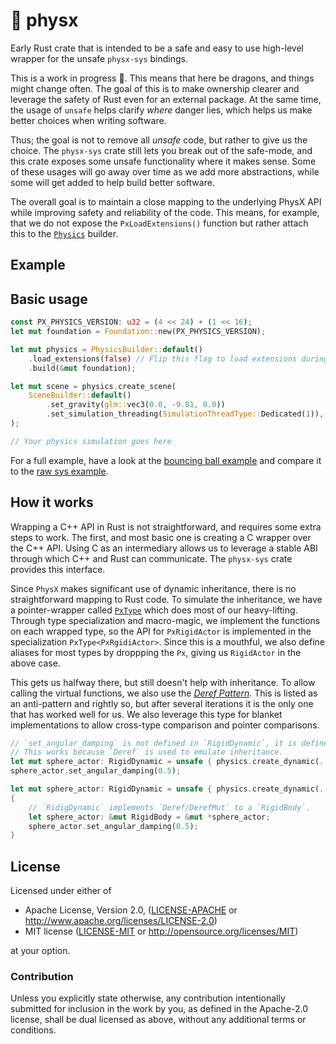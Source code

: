 # 🎳 physx

Early Rust crate that is intended to be a safe and easy to use high-level
wrapper for the unsafe `physx-sys` bindings.

This is a work in progress :construction:. This means that here be dragons, and
things might change often. The goal of this is to make ownership clearer and
leverage the safety of Rust even for an external package. At the same time, the
usage of `unsafe` helps clarify *where* danger lies, which helps us make better
choices when writing software.

Thus; the goal is not to remove all *unsafe* code, but rather to give us the
choice. The `physx-sys` crate still lets you break out of the safe-mode, and
this crate exposes some unsafe functionality where it makes sense. Some of these
usages will go away over time as we add more abstractions, while some will
get added to help build better software.

The overall goal is to maintain a close mapping to the underlying PhysX API
while improving safety and reliability of the code. This means, for example,
that we do not expose the `PxLoadExtensions()` function but rather attach this
to the [`Physics`](source/physics.rs) builder.

## Example

## Basic usage

``` rust
const PX_PHYSICS_VERSION: u32 = (4 << 24) + (1 << 16);
let mut foundation = Foundation::new(PX_PHYSICS_VERSION);

let mut physics = PhysicsBuilder::default()
    .load_extensions(false) // Flip this flag to load extensions during setup
    .build(&mut foundation);

let mut scene = physics.create_scene(
    SceneBuilder::default()
        .set_gravity(glm::vec3(0.0, -9.81, 0.0))
        .set_simulation_threading(SimulationThreadType::Dedicated(1)),
);

// Your physics simulation goes here
```

For a full example, have a look at the [bouncing ball example](examples/ball_physx.rs)
and compare it to the [raw sys example](../physx-sys/examples/ball.rs).

## How it works

Wrapping a C++ API in Rust is not straightforward, and requires some extra steps
to work. The first, and most basic one is creating a C wrapper over the C++ API.
Using C as an intermediary allows us to leverage a stable ABI through which C++
and Rust can communicate. The `physx-sys` crate provides this interface.

Since `PhysX` makes significant use of dynamic inheritance, there is no straightforward mapping to Rust code. To simulate the inheritance, we have a pointer-wrapper called
[`PxType`](src/px_type.rs) which does most of our heavy-lifting. Through type
specialization and macro-magic, we implement the functions on each wrapped type,
so the API for `PxRigidActor` is implemented in the specialization
`PxType<PxRgidiActor>`. Since this is a mouthful, we also define aliases for
most types by droppping the `Px`, giving us `RigidActor` in the above case.

This gets us halfway there, but still doesn't help with inheritance. To allow
calling the virtual functions, we also use the [*Deref
Pattern*](https://github.com/rust-unofficial/patterns/blob/master/anti_patterns/deref.md). This
is listed as an anti-pattern and rightly so, but after several iterations it is
the only one that has worked well for us. We also leverage this type for blanket
implementations to allow cross-type comparison and pointer comparisons.

```Rust
// `set_angular_damping` is not defined in `RigidDynamic`, it is defined in `RidigBody`.
// This works because `Deref` is used to emulate inheritance.
let mut sphere_actor: RigidDynamic = unsafe { physics.create_dynamic(..) };
sphere_actor.set_angular_damping(0.5);
```

```Rust
let mut sphere_actor: RigidDynamic = unsafe { physics.create_dynamic(..) };
{
    // `RidigDynamic` implements `Deref/DerefMut` to a `RigidBody`.
    let sphere_actor: &mut RigidBody = &mut *sphere_actor;
    sphere_actor.set_angular_damping(0.5);
}
```



## License

Licensed under either of

* Apache License, Version 2.0, ([LICENSE-APACHE](LICENSE-APACHE) or http://www.apache.org/licenses/LICENSE-2.0)
* MIT license ([LICENSE-MIT](LICENSE-MIT) or http://opensource.org/licenses/MIT)

at your option.

### Contribution

Unless you explicitly state otherwise, any contribution intentionally
submitted for inclusion in the work by you, as defined in the Apache-2.0
license, shall be dual licensed as above, without any additional terms or
conditions.
